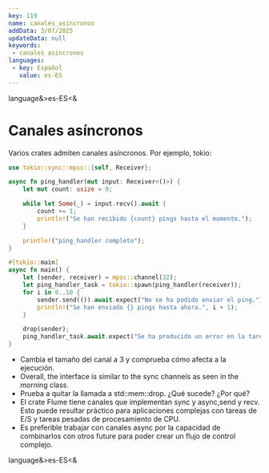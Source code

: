 ```yaml
---
key: 119
name: canales_asíncronos
addData: 3/07/2025
updateData: null
keywords: 
 - canales asincronos
languages:
 - key: Español
   value: es-ES
---
```

language&>es-ES<&
# Canales asíncronos
Varios crates admiten canales asíncronos. Por ejemplo, tokio:

```rust
use tokio::sync::mpsc::{self, Receiver};

async fn ping_handler(mut input: Receiver<()>) {
    let mut count: usize = 0;

    while let Some(_) = input.recv().await {
        count += 1;
        println!("Se han recibido {count} pings hasta el momento.");
    }

    println!("ping_handler completo");
}

#[tokio::main]
async fn main() {
    let (sender, receiver) = mpsc::channel(32);
    let ping_handler_task = tokio::spawn(ping_handler(receiver));
    for i in 0..10 {
        sender.send(()).await.expect("No se ha podido enviar el ping.");
        println!("Se han enviado {} pings hasta ahora.", i + 1);
    }

    drop(sender);
    ping_handler_task.await.expect("Se ha producido un error en la tarea del controlador de ping.");
}
```

 - Cambia el tamaño del canal a 3 y comprueba cómo afecta a la ejecución.
 - Overall, the interface is similar to the sync channels as seen in the morning class.
 - Prueba a quitar la llamada a std::mem::drop. ¿Qué sucede? ¿Por qué?
 - El crate Flume tiene canales que implementan sync y async,send y recv. Esto puede resultar práctico para aplicaciones complejas con tareas de E/S y tareas pesadas de procesamiento de CPU.
 - Es preferible trabajar con canales async por la capacidad de combinarlos con otros future para poder crear un flujo de control complejo.

language&>es-ES<&